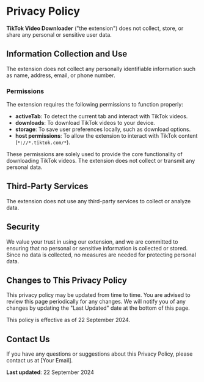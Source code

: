 # Privacy Policy

**TikTok Video Downloader** ("the extension") does not collect, store, or share any personal or sensitive user data.

## Information Collection and Use

The extension does not collect any personally identifiable information such as name, address, email, or phone number.

### Permissions

The extension requires the following permissions to function properly:
- **activeTab**: To detect the current tab and interact with TikTok videos.
- **downloads**: To download TikTok videos to your device.
- **storage**: To save user preferences locally, such as download options.
- **host permissions**: To allow the extension to interact with TikTok content (`*://*.tiktok.com/*`).

These permissions are solely used to provide the core functionality of downloading TikTok videos. The extension does not collect or transmit any personal data.

## Third-Party Services

The extension does not use any third-party services to collect or analyze data.

## Security

We value your trust in using our extension, and we are committed to ensuring that no personal or sensitive information is collected or stored. Since no data is collected, no measures are needed for protecting personal data.

## Changes to This Privacy Policy

This privacy policy may be updated from time to time. You are advised to review this page periodically for any changes. We will notify you of any changes by updating the "Last Updated" date at the bottom of this page.

This policy is effective as of 22 September 2024.

## Contact Us

If you have any questions or suggestions about this Privacy Policy, please contact us at [Your Email].

**Last updated**: 22 September 2024
